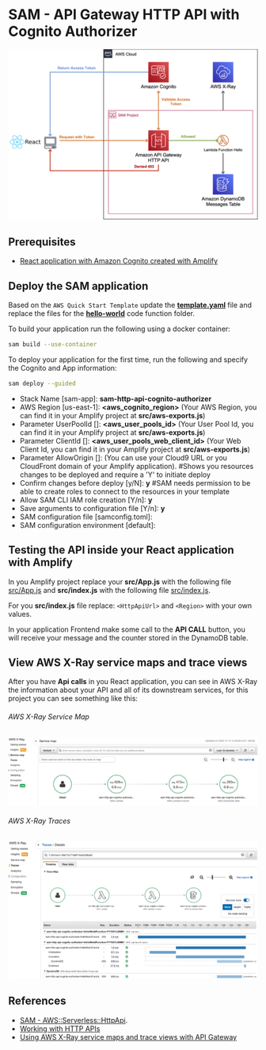 # SAM - API Gateway HTTP API with Cognito Authorizer

![SAM - API Gateway HTTP API with Cognito Authorizer](images/diagram.png)

## Prerequisites

* [React application with Amazon Cognito created with Amplify](https://github.com/aurbac/amplify-react-app)

## Deploy the SAM application

Based on the `AWS Quick Start Template` update the **[template.yaml](template.yaml)** file and replace the files for the **[hello-world](hello-world)** code function folder.

To build your application run the following using a docker container:

```bash
sam build --use-container
```

To deploy your application for the first time, run the following and specify the Cognito and App information:

```bash
sam deploy --guided
```

* Stack Name [sam-app]: **sam-http-api-cognito-authorizer**
* AWS Region [us-east-1]: **<aws_cognito_region>** (Your AWS Region, you can find it in your Amplify project at **src/aws-exports.js**)
* Parameter UserPoolId []: **<aws_user_pools_id>** (Your User Pool Id, you can find it in your Amplify project at **src/aws-exports.js**)
* Parameter ClientId []: **<aws_user_pools_web_client_id>** (Your Web Client Id, you can find it in your Amplify project at **src/aws-exports.js**)
* Parameter AllowOrigin []: **<UrlApplication>** (You can use your Cloud9 URL or you CloudFront domain of your Amplify application).
#Shows you resources changes to be deployed and require a 'Y' to initiate deploy
* Confirm changes before deploy [y/N]: **y**
#SAM needs permission to be able to create roles to connect to the resources in your template
* Allow SAM CLI IAM role creation [Y/n]: **y**
* Save arguments to configuration file [Y/n]: **y**
* SAM configuration file [samconfig.toml]: 
* SAM configuration environment [default]: 

## Testing the API inside your React application with Amplify

In you Amplify project replace your **src/App.js** with the following file [src/App.js](amplify/src/App.js) and **src/index.js** with the following file [src/index.js](amplify/src/index.js).

For you **src/index.js** file replace: `<HttpApiUrl>` and `<Region>` with your own values.

In your application Frontend make some call to the **API CALL** button, you will receive your message and the counter stored in the DynamoDB table.



## View AWS X-Ray service maps and trace views

After you have **Api calls** in you React application, you can see in AWS X-Ray the information about your API and all of its downstream services, for this project you can see something like this:

###### AWS X-Ray Service Map

![AWS X-Ray Service Map](images/xray-service-map.png)

###### AWS X-Ray Traces

![AWS X-Ray Traces](images/xray-traces.png)

## References

* [SAM - AWS::Serverless::HttpApi](https://docs.aws.amazon.com/serverless-application-model/latest/developerguide/sam-resource-httpapi.html).
* [Working with HTTP APIs](https://docs.aws.amazon.com/apigateway/latest/developerguide/http-api.html)
* [Using AWS X-Ray service maps and trace views with API Gateway](https://docs.aws.amazon.com/apigateway/latest/developerguide/apigateway-using-xray-maps.html)